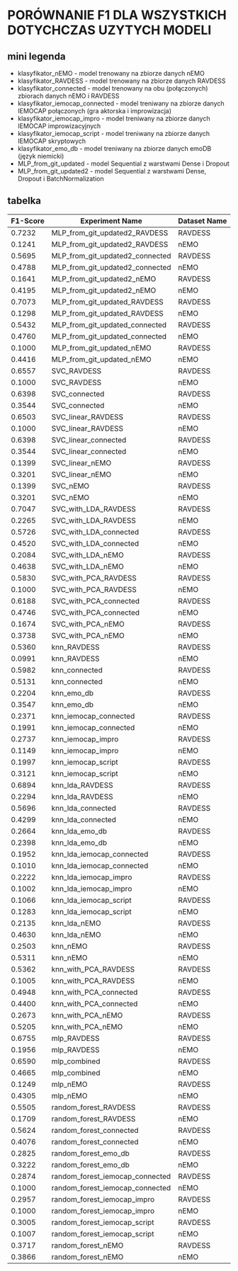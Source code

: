 # PORÓWNANIE F1 DLA WSZYSTKICH DOTYCHCZAS UZYTYCH MODELI

## mini legenda
- klasyfikator_nEMO - model trenowany na zbiorze danych nEMO
- klasyfikator_RAVDESS - model trenowany na zbiorze danych RAVDESS
- klasyfikator_connected - model trenowany na obu (połączonych) zbiorach danych nEMO i RAVDESS
- klasyfikator_iemocap_connected - model treniwany na zbiorze danych IEMOCAP połączonych (gra aktorska i improwizacja)
- klasyfikator_iemocap_impro - model treniwany na zbiorze danych IEMOCAP improwizacyjnych
- klasyfikator_iemocap_script - model treniwany na zbiorze danych IEMOCAP skryptowych
- klasyfikator_emo_db - model treniwany na zbiorze danych emoDB (język niemicki)
- MLP_from_git_updated - model Sequential z warstwami Dense i Dropout
- MLP_from_git_updated2 - model Sequential z warstwami Dense, Dropout i BatchNormalization
  
## tabelka
| F1-Score | Experiment Name                    | Dataset Name |
|----------|------------------------------------|--------------|
| 0.7232   | MLP_from_git_updated2_RAVDESS      | RAVDESS      |
| 0.1241   | MLP_from_git_updated2_RAVDESS      | nEMO         |
| 0.5695   | MLP_from_git_updated2_connected    | RAVDESS      |
| 0.4788   | MLP_from_git_updated2_connected    | nEMO         |
| 0.1641   | MLP_from_git_updated2_nEMO         | RAVDESS      |
| 0.4195   | MLP_from_git_updated2_nEMO         | nEMO         |
| 0.7073   | MLP_from_git_updated_RAVDESS       | RAVDESS      |
| 0.1298   | MLP_from_git_updated_RAVDESS       | nEMO         |
| 0.5432   | MLP_from_git_updated_connected     | RAVDESS      |
| 0.4760   | MLP_from_git_updated_connected     | nEMO         |
| 0.1000   | MLP_from_git_updated_nEMO          | RAVDESS      |
| 0.4416   | MLP_from_git_updated_nEMO          | nEMO         |
| 0.6557   | SVC_RAVDESS                        | RAVDESS      |
| 0.1000   | SVC_RAVDESS                        | nEMO         |
| 0.6398   | SVC_connected                      | RAVDESS      |
| 0.3544   | SVC_connected                      | nEMO         |
| 0.6503   | SVC_linear_RAVDESS                 | RAVDESS      |
| 0.1000   | SVC_linear_RAVDESS                 | nEMO         |
| 0.6398   | SVC_linear_connected               | RAVDESS      |
| 0.3544   | SVC_linear_connected               | nEMO         |
| 0.1399   | SVC_linear_nEMO                    | RAVDESS      |
| 0.3201   | SVC_linear_nEMO                    | nEMO         |
| 0.1399   | SVC_nEMO                           | RAVDESS      |
| 0.3201   | SVC_nEMO                           | nEMO         |
| 0.7047   | SVC_with_LDA_RAVDESS               | RAVDESS      |
| 0.2265   | SVC_with_LDA_RAVDESS               | nEMO         |
| 0.5726   | SVC_with_LDA_connected             | RAVDESS      |
| 0.4520   | SVC_with_LDA_connected             | nEMO         |
| 0.2084   | SVC_with_LDA_nEMO                  | RAVDESS      |
| 0.4638   | SVC_with_LDA_nEMO                  | nEMO         |
| 0.5830   | SVC_with_PCA_RAVDESS               | RAVDESS      |
| 0.1000   | SVC_with_PCA_RAVDESS               | nEMO         |
| 0.6188   | SVC_with_PCA_connected             | RAVDESS      |
| 0.4746   | SVC_with_PCA_connected             | nEMO         |
| 0.1674   | SVC_with_PCA_nEMO                  | RAVDESS      |
| 0.3738   | SVC_with_PCA_nEMO                  | nEMO         |
| 0.5360   | knn_RAVDESS                        | RAVDESS      |
| 0.0991   | knn_RAVDESS                        | nEMO         |
| 0.5982   | knn_connected                      | RAVDESS      |
| 0.5131   | knn_connected                      | nEMO         |
| 0.2204   | knn_emo_db                         | RAVDESS      |
| 0.3547   | knn_emo_db                         | nEMO         |
| 0.2371   | knn_iemocap_connected              | RAVDESS      |
| 0.1991   | knn_iemocap_connected              | nEMO         |
| 0.2737   | knn_iemocap_impro                  | RAVDESS      |
| 0.1149   | knn_iemocap_impro                  | nEMO         |
| 0.1997   | knn_iemocap_script                 | RAVDESS      |
| 0.3121   | knn_iemocap_script                 | nEMO         |
| 0.6894   | knn_lda_RAVDESS                    | RAVDESS      |
| 0.2294   | knn_lda_RAVDESS                    | nEMO         |
| 0.5696   | knn_lda_connected                  | RAVDESS      |
| 0.4299   | knn_lda_connected                  | nEMO         |
| 0.2664   | knn_lda_emo_db                     | RAVDESS      |
| 0.2398   | knn_lda_emo_db                     | nEMO         |
| 0.1952   | knn_lda_iemocap_connected          | RAVDESS      |
| 0.1010   | knn_lda_iemocap_connected          | nEMO         |
| 0.2222   | knn_lda_iemocap_impro              | RAVDESS      |
| 0.1002   | knn_lda_iemocap_impro              | nEMO         |
| 0.1066   | knn_lda_iemocap_script             | RAVDESS      |
| 0.1283   | knn_lda_iemocap_script             | nEMO         |
| 0.2135   | knn_lda_nEMO                       | RAVDESS      |
| 0.4630   | knn_lda_nEMO                       | nEMO         |
| 0.2503   | knn_nEMO                           | RAVDESS      |
| 0.5311   | knn_nEMO                           | nEMO         |
| 0.5362   | knn_with_PCA_RAVDESS               | RAVDESS      |
| 0.1005   | knn_with_PCA_RAVDESS               | nEMO         |
| 0.4948   | knn_with_PCA_connected             | RAVDESS      |
| 0.4400   | knn_with_PCA_connected             | nEMO         |
| 0.2673   | knn_with_PCA_nEMO                  | RAVDESS      |
| 0.5205   | knn_with_PCA_nEMO                  | nEMO         |
| 0.6755   | mlp_RAVDESS                        | RAVDESS      |
| 0.1956   | mlp_RAVDESS                        | nEMO         |
| 0.6590   | mlp_combined                       | RAVDESS      |
| 0.4665   | mlp_combined                       | nEMO         |
| 0.1249   | mlp_nEMO                           | RAVDESS      |
| 0.4305   | mlp_nEMO                           | nEMO         |
| 0.5505   | random_forest_RAVDESS              | RAVDESS      |
| 0.1709   | random_forest_RAVDESS              | nEMO         |
| 0.5624   | random_forest_connected            | RAVDESS      |
| 0.4076   | random_forest_connected            | nEMO         |
| 0.2825   | random_forest_emo_db               | RAVDESS      |
| 0.3222   | random_forest_emo_db               | nEMO         |
| 0.2874   | random_forest_iemocap_connected    | RAVDESS      |
| 0.1000   | random_forest_iemocap_connected    | nEMO         |
| 0.2957   | random_forest_iemocap_impro        | RAVDESS      |
| 0.1000   | random_forest_iemocap_impro        | nEMO         |
| 0.3005   | random_forest_iemocap_script       | RAVDESS      |
| 0.1007   | random_forest_iemocap_script       | nEMO         |
| 0.3717   | random_forest_nEMO                 | RAVDESS      |
| 0.3866   | random_forest_nEMO                 | nEMO         |
